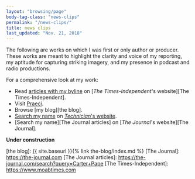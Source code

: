 ```yaml
---
layout: "browsing/page"
body-tag-class: "news-clips"
permalink: "/news-clips/"
title: news clips
last_updated: "Nov. 21, 2018"
---
```


The following are works on which I was first or only author or producer. These works are meant to highlight the clarity and voice of my reporting, my aptitude for capturing striking imagery, and my presence in podcast and radio productions.

For a comprehensive look at my work:

- Read [articles with my byline][my T-I articles] on [_The Times-Independent_'s website][The Times-Independent].
- Visit [Praeci].
- Browse [my blog][the blog].
- [Search my name][Technician articles] on [_Technician_'s website][Technician].
- [Search my name][The Journal articles] on [_The Journal_'s website][The Journal].

**Under construction**

[my T-I articles]: https://www.moabtimes.com/author/carter-pape/
[Praeci]: https://praeci.com
[Technician]: https://www.technicianonline.com
[Technician articles]: https://www.technicianonline.com/search/?f=html&q=carter+pape&c%5B0%5D=news%2A&s=start_time&sd=desc&l=10&t=article%2Ccollection%2Cvideo%2Cyoutube&nsa=eedition
[the blog]: {{ site.baseurl }}{% link the-blog/index.md %}
[The Journal]: https://the-journal.com
[The Journal articles]: https://the-journal.com/search?query=Carter+Pape
[The Times-Independent]: https://www.moabtimes.com
